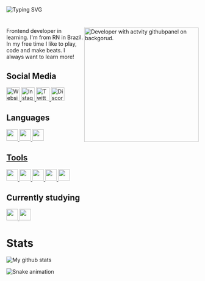 <img src="https://readme-typing-svg.demolab.com?font=Nunito&weight=500&duration=4000&pause=1000&color=7415E0&width=435&height=35&lines=Hi%2C+im+Tiago+%F0%9F%91%8B;Frontend+developer+in+learning!;+I'm+from+RN+in+Brazil.+%F0%9F%87%A7%F0%9F%87%B7;I+like+to+play%2C+code+and+make+beats." alt="Typing SVG"/>

#

<img align="right" width="300" src="https://ttstatic.netlify.app/github/img/developer.svg" alt="Developer with actvity githubpanel on backgorud.">

<p>Frontend developer in learning. I'm from RN in Brazil. In my free time I like to play, code and make beats. I always want to learn more!</p>

## Social Media

<a href="https://ttdsgms.netlify.app?utm_source=github&utm_medium=link&utm_campaign=githubreadme">
	<img width="35" src="https://ttstatic.netlify.app/github/img/link.svg" alt="Website Homepage">
</a>
<a href="https://www.instagram.com/ttdsgms">
	<img width="35" src="https://ttstatic.netlify.app/github/img/instagram.svg" alt="Instagram"/>
</a>
<a href="https://twitter.com/ttdsgms">
	<img width="35" src="https://ttstatic.netlify.app/github/img/twitter.svg" alt="Twitter"/>
</a>
<a href="https://ttdsgms.netlify.app/discord?utm_source=github&utm_medium=link&utm_campaign=githubreadme">
	<img width="35" src="https://ttstatic.netlify.app/github/img/discord.svg" alt="Discord"/>
</a>

## Languages

<a href="https://www.w3.org/html/">
	<img width="30" src="https://ttstatic.netlify.app/github/img/html.svg">
</a>
<a href="https://www.w3.org/Style/CSS/">
	<img width="30" src="https://ttstatic.netlify.app/github/img/css.svg">
</a>
<a href="https://developer.mozilla.org/pt-BR/docs/Web/JavaScript">
	<img width="30" src="https://ttstatic.netlify.app/github/img/js.svg">
	
## Tools
	
</a>
<a href="https://github.com/ttdsgms">
	<img width="30" src="https://ttstatic.netlify.app/github/img/github.svg">
</a>
<a href="https://git-scm.com">
	<img width="30" src="https://ttstatic.netlify.app/github/img/git.svg"> 
</a>
<a href="https://code.visualstudio.com">
	<img width="30" src="https://ttstatic.netlify.app/github/img/vscode.svg">
</a>
<a href="https://netlify.com">
	<img width="30" src="https://ttstatic.netlify.app/github/img/netlify.svg">
</a>
<a href="https://vercel.com">
	<img width="30" src="https://ttstatic.netlify.app/github/img/vercel.svg">
</a>

## Currently studying
<a href="https://nextjs.org">
	<img width="30" src="https://ttstatic.netlify.app/github/img/nextjs.svg">
</a>
<a href="https://reactjs.org">
	<img width="30" src="https://ttstatic.netlify.app/github/img/reactjs.svg">
</a>

# Stats

<img align="center" src="https://github-readme-stats.vercel.app/api?username=ttdsgms&count_private=true&show_icons=true&theme=dark&include_all_commits=true" alt="My github stats"/>

![Snake animation](https://github.com/ttdsgms/ttdsgms/blob/output/github-contribution-grid-snake.svg)
